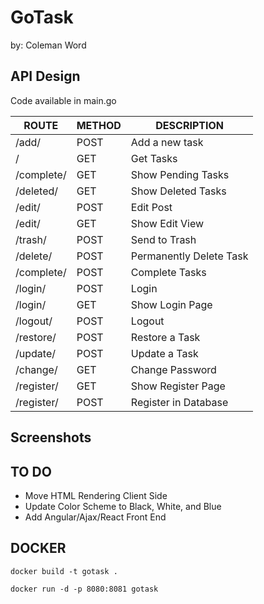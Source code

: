 # GoTask
by: Coleman Word

## API Design
Code available in main.go

| ROUTE          	| METHOD 	| DESCRIPTION             	|
|----------------	|--------	|-------------------------	|
| /add/          	| POST   	| Add a new task          	|
| /              	| GET    	| Get Tasks               	|
| /complete/     	| GET    	| Show Pending Tasks      	|
| /deleted/      	| GET    	| Show Deleted Tasks      	|
| /edit/<id>     	| POST   	| Edit Post               	|
| /edit/<id>     	| GET    	| Show Edit View          	|
| /trash/<id>    	| POST   	| Send to Trash           	|
| /delete/<id>   	| POST   	| Permanently Delete Task 	|
| /complete/<id> 	| POST   	| Complete Tasks          	|
| /login/        	| POST   	| Login                   	|
| /login/        	| GET    	| Show Login Page         	|
| /logout/       	| POST   	| Logout                  	|
| /restore/<id>  	| POST   	| Restore a Task          	|
| /update/<id>   	| POST   	| Update a Task           	|
| /change/       	| GET    	| Change Password         	|
| /register/     	| GET    	| Show Register Page      	|
| /register/     	| POST   	| Register in Database    	|
  
## Screenshots
[](https://github.com/ops2go/gotask/blob/master/gotask-login.png?raw=true)
[](https://github.com/ops2go/gotask/blob/master/gotask-home.png?raw=true)
[](https://github.com/ops2go/gotask/blob/master/gotask-categories.png?raw=true)
[](https://github.com/ops2go/gotask/blob/master/gotask-add.png?raw=true)

## TO DO
* Move HTML Rendering Client Side
* Update Color Scheme to Black, White, and Blue
* Add Angular/Ajax/React Front End


## DOCKER
```
docker build -t gotask .
```
```
docker run -d -p 8080:8081 gotask
```
